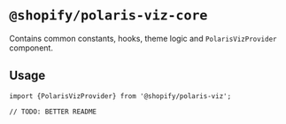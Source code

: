 # `@shopify/polaris-viz-core`

Contains common constants, hooks, theme logic and `PolarisVizProvider` component.

## Usage

```
import {PolarisVizProvider} from '@shopify/polaris-viz';

// TODO: BETTER README
```
